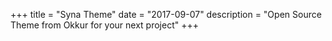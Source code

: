 +++
title = "Syna Theme"
date = "2017-09-07"
description = "Open Source Theme from Okkur for your next project"
+++
